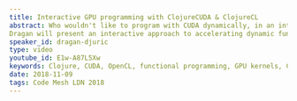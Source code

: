 ```yaml
---
title: Interactive GPU programming with ClojureCUDA & ClojureCL
abstract: Who wouldn't like to program with CUDA dynamically, in an interactive, but compiled, environment?
Dragan will present an interactive approach to accelerating dynamic functional programs with GPU kernels.
speaker_id: dragan-djuric
type: video
youtube_id: E1w-A87L5Xw
keywords: Clojure, CUDA, OpenCL, functional programming, GPU kernels, ClojureCUDA, ClojureCL
date: 2018-11-09
tags: Code Mesh LDN 2018
---
```


